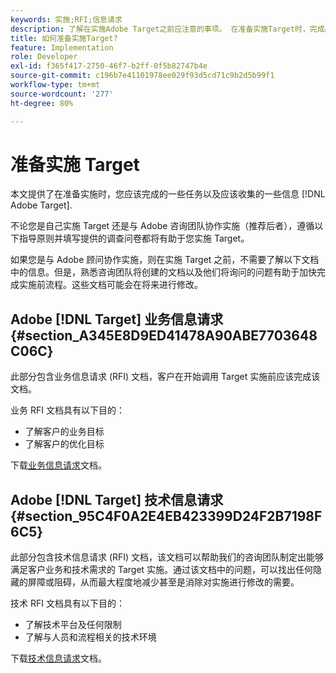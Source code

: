 ```yaml
---
keywords: 实施;RFI;信息请求
description: 了解在实施Adobe Target之前应注意的事项。 在准备实施Target时，完成必要任务并收集信息。
title: 如何准备实施Target?
feature: Implementation
role: Developer
exl-id: f365f417-2750-46f7-b2ff-0f5b82747b4e
source-git-commit: c196b7e41101978ee029f93d5cd71c9b2d5b99f1
workflow-type: tm+mt
source-wordcount: '277'
ht-degree: 80%

---
```


# 准备实施 Target

本文提供了在准备实施时，您应该完成的一些任务以及应该收集的一些信息 [!DNL Adobe Target].

不论您是自己实施 Target 还是与 Adobe 咨询团队协作实施（推荐后者），遵循以下指导原则并填写提供的调查问卷都将有助于您实施 Target。

如果您是与 Adobe 顾问协作实施，则在实施 Target 之前，不需要了解以下文档中的信息。但是，熟悉咨询团队将创建的文档以及他们将询问的问题有助于加快完成实施前流程。这些文档可能会在将来进行修改。

## Adobe [!DNL Target] 业务信息请求 {#section_A345E8D9ED41478A90ABE7703648C06C}

此部分包含业务信息请求 (RFI) 文档，客户在开始调用 Target 实施前应该完成该文档。

业务 RFI 文档具有以下目的：

* 了解客户的业务目标
* 了解客户的优化目标

下载[业务信息请求](/help/main/assets/business-rfi.docx)文档。

## Adobe [!DNL Target] 技术信息请求 {#section_95C4F0A2E4EB423399D24F2B7198F6C5}

此部分包含技术信息请求 (RFI) 文档，该文档可以帮助我们的咨询团队制定出能够满足客户业务和技术需求的 Target 实施。通过该文档中的问题，可以找出任何隐藏的屏障或阻碍，从而最大程度地减少甚至是消除对实施进行修改的需要。

技术 RFI 文档具有以下目的：

* 了解技术平台及任何限制
* 了解与人员和流程相关的技术环境

下载[技术信息请求](/help/main/assets/technical-rfi.docx)文档。
